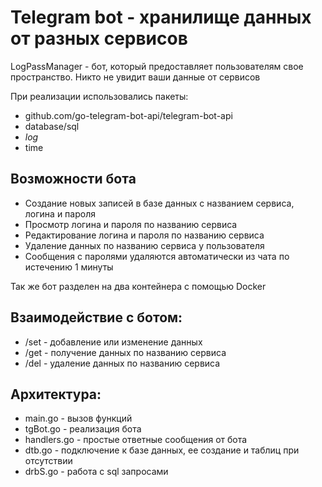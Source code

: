# Telegram bot - хранилище данных от разных сервисов

LogPassManager - бот, который предоставляет пользователям
свое пространство. Никто не увидит ваши данные от сервисов

При реализации использовались пакеты:
* github.com/go-telegram-bot-api/telegram-bot-api
* database/sql
* _log_
* time

## Возможности бота
* Создание новых записей в базе данных с названием сервиса, логина и пароля
* Просмотр логина и пароля по названию сервиса
* Редактирование логина и пароля по названию сервиса
* Удаление данных по названию сервиса у пользователя
* Сообщения с паролями удаляются автоматически из чата по
истечению 1 минуты

Так же бот разделен на два контейнера с помощью Docker

## Взаимодействие с ботом:
* /set - добавление или изменение данных
* /get - получение данных по названию сервиса
* /del - удаление данных по названию сервиса

## Архитектура:
* main.go - вызов функций
* tgBot.go - реализация бота
* handlers.go - простые ответные сообщения от бота
* dtb.go - подключение к базе данных, ее создание и таблиц при отсутствии
* drbS.go - работа с sql запросами
